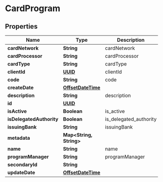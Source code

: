 
# CardProgram

## Properties
Name | Type | Description | Notes
------------ | ------------- | ------------- | -------------
**cardNetwork** | **String** | cardNetwork | 
**cardProcessor** | **String** | cardProcessor |  [optional]
**cardType** | **String** | cardType | 
**clientId** | [**UUID**](UUID.md) | clientId |  [optional]
**code** | **String** | code |  [optional]
**createDate** | [**OffsetDateTime**](OffsetDateTime.md) |  |  [optional]
**description** | **String** | description |  [optional]
**id** | [**UUID**](UUID.md) |  |  [optional]
**isActive** | **Boolean** | is_active |  [optional]
**isDelegatedAuthority** | **Boolean** | is_delegated_authority |  [optional]
**issuingBank** | **String** | issuingBank | 
**metadata** | **Map&lt;String, String&gt;** |  |  [optional]
**name** | **String** | name | 
**programManager** | **String** | programManager |  [optional]
**secondaryId** | **String** |  |  [optional]
**updateDate** | [**OffsetDateTime**](OffsetDateTime.md) |  |  [optional]



